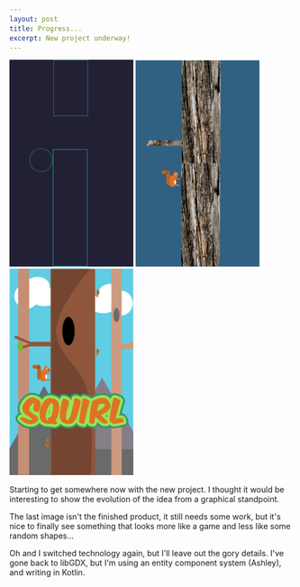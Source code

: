 ```yaml
---
layout: post
title: Progress...
excerpt: New project underway!
---
```



<img src="../images/squirl_screen0.png" alt="Drawing" style="width: 220px;"/>
<img src="../images/squirl_screen1.png" alt="Drawing" style="width: 220px;"/>
<img src="../images/squirl_screen2.png" alt="Drawing" style="width: 220px;"/>


Starting to get somewhere now with the new project. I thought it would be interesting to
show the evolution of the idea from a graphical standpoint.

The last image isn't the finished product, it still needs some work, but it's nice to finally see something that looks more like a game and less like some random shapes...

Oh and I switched technology again, but I'll leave out the gory details. I've gone back to libGDX, but I'm using an entity component system (Ashley), and writing in Kotlin.
